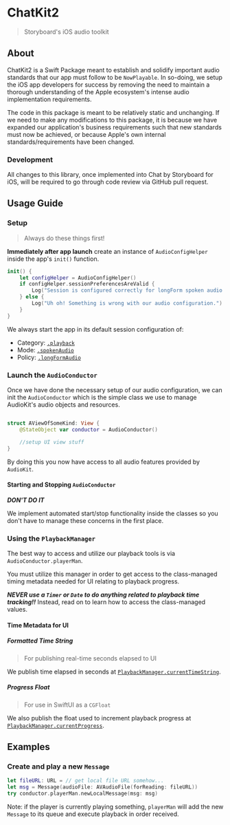 # ChatKit2
> Storyboard's iOS audio toolkit

## About
ChatKit2 is a Swift Package meant to establish and solidify important audio
standards that our app must follow to be `NowPlayable`. In so-doing, we setup
the iOS app developers for success by removing the need to maintain a thorough
understanding of the Apple ecosystem's intense audio implementation requirements.

The code in this package is meant to be relatively static and unchanging. If we
need to make any modifications to this package, it is because we have expanded
our application's business requirements such that new standards must now be
achieved, or because Apple's own internal standards/requirements have been
changed.

### Development
All changes to this library, once implemented into Chat by Storyboard for iOS,
will be required to go through code review via GitHub pull request.

## Usage Guide

### Setup
> Always do these things first!

**Immediately after app launch** create an instance of `AudioConfigHelper` inside the app's `init()` function.

```swift
init() {
    let configHelper = AudioConfigHelper()
    if configHelper.sessionPreferencesAreValid {
        Log("Session is configured correctly for longForm spoken audio playback")
    } else {
        Log("Uh oh! Something is wrong with our audio configuration.")
    }
}
```

We always start the app in its default session configuration of:

- Category: [`.playback`](https://developer.apple.com/documentation/avfaudio/avaudiosession/category/1616509-playback)
- Mode: [`.spokenAudio`](https://developer.apple.com/documentation/avfaudio/avaudiosession/mode/1616510-spokenaudio)
- Policy: [`.longFormAudio`](https://developer.apple.com/documentation/avfaudio/avaudiosession/routesharingpolicy/longformaudio)

### Launch the `AudioConductor`

Once we have done the necessary setup of our audio configuration, we can init
the `AudioConductor` which is the simple class we use to manage AudioKit's
audio objects and resources.

```swift

struct AViewOfSomeKind: View {
    @StateObject var conductor = AudioConductor()

    //setup UI view stuff
}
```

By doing this you now have access to all audio features provided by `AudioKit`.

#### Starting and Stopping `AudioConductor`
***DON'T DO IT***

We implement automated start/stop functionality inside the classes so you don't
have to manage these concerns in the first place.

### Using the `PlaybackManager`
The best way to access and utilize our playback tools is via `AudioConductor.playerMan`.

You must utilize this manager in order to get access to the class-managed timing
metadata needed for UI relating to playback progress.

***NEVER use a `Timer` or `Date` to do anything related to playback time
tracking!!*** Instead, read on to learn how to access the class-managed values.

#### Time Metadata for UI
##### Formatted Time String
> For publishing real-time seconds elapsed to UI

We publish time elapsed in seconds at [`PlaybackManager.currentTimeString`](https://github.com/Storyboard-fm/ChatKit/blob/341a4cef5cd8133b9d29391c32722c68f42e1566/Sources/ChatKit2/Audio/PlaybackManager.swift#L33).

##### Progress Float
> For use in SwiftUI as a `CGFloat`

We also publish the float used to increment playback progress at [`PlaybackManager.currentProgress`](https://github.com/Storyboard-fm/ChatKit/blob/341a4cef5cd8133b9d29391c32722c68f42e1566/Sources/ChatKit2/Audio/PlaybackManager.swift#L27).

## Examples

### Create and play a new `Message`

```swift
let fileURL: URL = // get local file URL somehow...
let msg = Message(audioFile: AVAudioFile(forReading: fileURL))
try conductor.playerMan.newLocalMessage(msg: msg)
```

Note: if the player is currently playing something, `playerMan` will add the new
`Message` to its queue and execute playback in order received.
